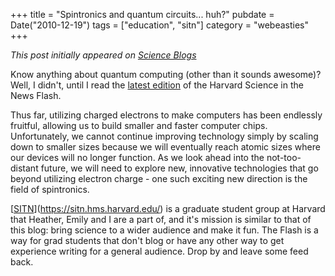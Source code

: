 +++
title = "Spintronics and quantum circuits... huh?"
pubdate = Date("2010-12-19")
tags = ["education", "sitn"]
category = "webeasties"
+++

_This post initially appeared on [Science Blogs](http://scienceblogs.com/webeasties)_

Know anything about quantum computing (other than it sounds awesome)? Well, I didn't, until I read the [latest edition](https://sitn.hms.harvard.edu/sitnflash_wp/2010/12/issue83/) of the Harvard Science in the News Flash.

Thus far, utilizing charged electrons to make computers has been endlessly fruitful, allowing us to build smaller and faster computer chips.  Unfortunately, we cannot continue improving technology simply by scaling down to smaller sizes because we will eventually reach atomic sizes where our devices will no longer function.  As we look ahead into the not-too-distant future, we will need to explore new, innovative technologies that go beyond utilizing electron charge - one such exciting new direction is the field of spintronics.

[[SITN](/tag/sitn)](https://sitn.hms.harvard.edu/) is a graduate student group at Harvard that Heather, Emily and I are a part of, and it's mission is similar to that of this blog: bring science to a wider audience and make it fun. The Flash is a way for grad students that don't blog or have any other way to get experience writing for a general audience. Drop by and leave some feed back. 

      
  
